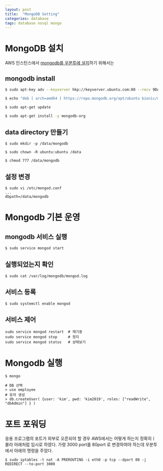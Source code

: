```yaml
---
layout: post
title:  "MongoDB Setting"
categories: database
tags: database nosql mongo
---
```

# MongoDB 설치
AWS 인스턴스에서 [mongodb를 우분투에 설치](https://docs.mongodb.com/manual/tutorial/install-mongodb-on-ubuntu/)하기 위해서는

## mongodb install
```bash
$ sudo apt-key adv --keyserver hkp://keyserver.ubuntu.com:80 --recv 9DA31620334BD75D9DCB49F368818C72E52529D4

$ echo "deb [ arch=amd64 ] https://repo.mongodb.org/apt/ubuntu bionic/mongodb-org/4.0 multiverse" | sudo tee /etc/apt/sources.list.d/mongodb-org-4.0.list

$ sudo apt-get update

$ sudo apt-get install -y mongodb-org
```

## data directory 만들기
```
$ sudo mkdir -p /data/mongodb

$ sudo chown -R ubuntu:ubuntu /data

$ chmod 777 /data/mongodb
```

## 설정 변경
```
$ sudo vi /etc/mongod.conf
...
dbpath=/data/mongodb
```

# Mongodb 기본 운영
## mongodb 서비스 실행
```bash
$ sudo service mongod start
```

## 실행되었는지 확인
```
$ sudo cat /var/log/mongodb/mongod.log
```

## 서비스 등록
```
$ sudo systemctl enable mongod
```

## 서비스 제어
```
sudo service mongod restart  # 재기동
sudo service mongod stop     # 정지
sudo service mongod status   # 상태보기
```

# Mongodb 실행
```
$ mongo

# DB 선택
> use employee
# 유저 생성
> db.createUser( {user: 'kim', pwd: 'kim2019', roles: ["readWrite", "dbAdmin"] } )
```

# 포트 포워딩
응용 프로그램의 포트가 외부로 오픈되야 할 경우 AWS에서는 어떻게 하는지 정확히ㅣ 몰라 아래처럼 임시로 하였다. 가령  3000 port를 80port 로 변경하여야 하는데 우분투에서 아래의 명령을 주었다.
```
$ sudo iptables -t nat -A PREROUTING -i eth0 -p tcp --dport 80 -j REDIRECT --to-port 3000
```
